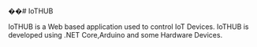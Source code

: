 ��# IoTHUB

IoTHUB is a Web based application used to control IoT Devices.
IoTHUB is developed using .NET Core,Arduino and some Hardware Devices.
